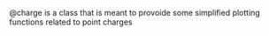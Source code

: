 @charge is a class that is meant to provoide some simplified plotting functions related to point charges